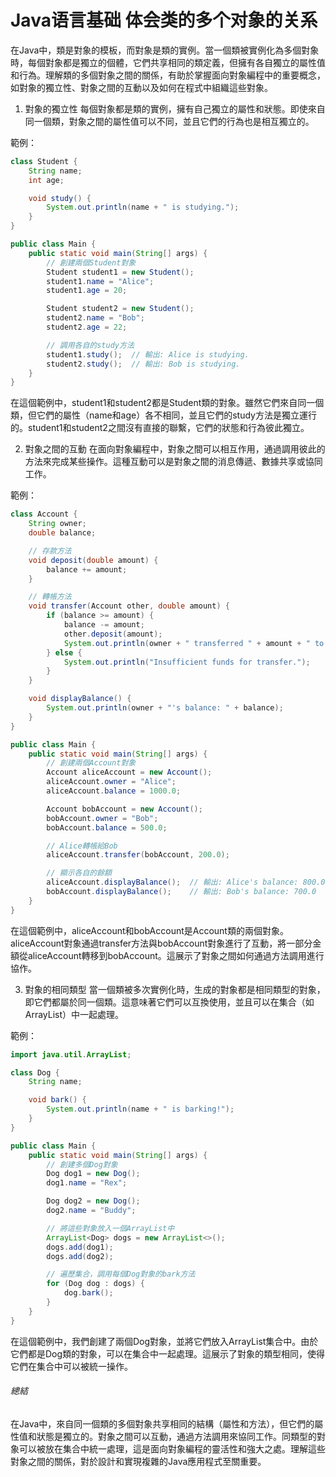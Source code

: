 # Java语言基础 体会类的多个对象的关系
在Java中，類是對象的模板，而對象是類的實例。當一個類被實例化為多個對象時，每個對象都是獨立的個體，它們共享相同的類定義，但擁有各自獨立的屬性值和行為。理解類的多個對象之間的關係，有助於掌握面向對象編程中的重要概念，如對象的獨立性、對象之間的互動以及如何在程式中組織這些對象。

1. 對象的獨立性
每個對象都是類的實例，擁有自己獨立的屬性和狀態。即使來自同一個類，對象之間的屬性值可以不同，並且它們的行為也是相互獨立的。

範例：
```java
class Student {
    String name;
    int age;

    void study() {
        System.out.println(name + " is studying.");
    }
}

public class Main {
    public static void main(String[] args) {
        // 創建兩個Student對象
        Student student1 = new Student();
        student1.name = "Alice";
        student1.age = 20;

        Student student2 = new Student();
        student2.name = "Bob";
        student2.age = 22;

        // 調用各自的study方法
        student1.study();  // 輸出: Alice is studying.
        student2.study();  // 輸出: Bob is studying.
    }
}
```
在這個範例中，student1和student2都是Student類的對象。雖然它們來自同一個類，但它們的屬性（name和age）各不相同，並且它們的study方法是獨立運行的。student1和student2之間沒有直接的聯繫，它們的狀態和行為彼此獨立。

2. 對象之間的互動
在面向對象編程中，對象之間可以相互作用，通過調用彼此的方法來完成某些操作。這種互動可以是對象之間的消息傳遞、數據共享或協同工作。

範例：
```java
class Account {
    String owner;
    double balance;

    // 存款方法
    void deposit(double amount) {
        balance += amount;
    }

    // 轉帳方法
    void transfer(Account other, double amount) {
        if (balance >= amount) {
            balance -= amount;
            other.deposit(amount);
            System.out.println(owner + " transferred " + amount + " to " + other.owner);
        } else {
            System.out.println("Insufficient funds for transfer.");
        }
    }

    void displayBalance() {
        System.out.println(owner + "'s balance: " + balance);
    }
}

public class Main {
    public static void main(String[] args) {
        // 創建兩個Account對象
        Account aliceAccount = new Account();
        aliceAccount.owner = "Alice";
        aliceAccount.balance = 1000.0;

        Account bobAccount = new Account();
        bobAccount.owner = "Bob";
        bobAccount.balance = 500.0;

        // Alice轉帳給Bob
        aliceAccount.transfer(bobAccount, 200.0);

        // 顯示各自的餘額
        aliceAccount.displayBalance();  // 輸出: Alice's balance: 800.0
        bobAccount.displayBalance();    // 輸出: Bob's balance: 700.0
    }
}
```
在這個範例中，aliceAccount和bobAccount是Account類的兩個對象。aliceAccount對象通過transfer方法與bobAccount對象進行了互動，將一部分金額從aliceAccount轉移到bobAccount。這展示了對象之間如何通過方法調用進行協作。

3. 對象的相同類型
當一個類被多次實例化時，生成的對象都是相同類型的對象，即它們都屬於同一個類。這意味著它們可以互換使用，並且可以在集合（如ArrayList）中一起處理。

範例：
```java
import java.util.ArrayList;

class Dog {
    String name;

    void bark() {
        System.out.println(name + " is barking!");
    }
}

public class Main {
    public static void main(String[] args) {
        // 創建多個Dog對象
        Dog dog1 = new Dog();
        dog1.name = "Rex";

        Dog dog2 = new Dog();
        dog2.name = "Buddy";

        // 將這些對象放入一個ArrayList中
        ArrayList<Dog> dogs = new ArrayList<>();
        dogs.add(dog1);
        dogs.add(dog2);

        // 遍歷集合，調用每個Dog對象的bark方法
        for (Dog dog : dogs) {
            dog.bark();
        }
    }
}
```
在這個範例中，我們創建了兩個Dog對象，並將它們放入ArrayList集合中。由於它們都是Dog類的對象，可以在集合中一起處理。這展示了對象的類型相同，使得它們在集合中可以被統一操作。

###### 總結
在Java中，來自同一個類的多個對象共享相同的結構（屬性和方法），但它們的屬性值和狀態是獨立的。對象之間可以互動，通過方法調用來協同工作。同類型的對象可以被放在集合中統一處理，這是面向對象編程的靈活性和強大之處。理解這些對象之間的關係，對於設計和實現複雜的Java應用程式至關重要。